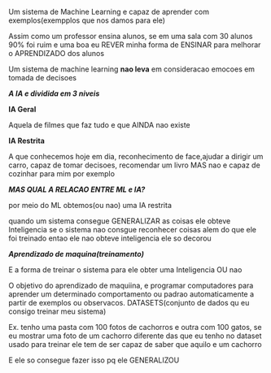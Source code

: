 Um sistema de Machine Learning e capaz de aprender com exemplos(exempplos que nos damos para ele)

Assim como um professor ensina alunos, se em uma sala com 30 alunos 90% foi ruim e uma boa eu REVER minha forma de ENSINAR para melhorar o APRENDIZADO dos alunos

Um sistema de machine learning **nao leva** em consideracao emocoes em tomada de decisoes
    
***A IA e dividida em 3 niveis***

**IA Geral**

Aquela de filmes que faz tudo e que AINDA nao existe

**IA Restrita**

A que conhecemos hoje em dia, reconhecimento de face,ajudar a dirigir um carro, capaz de tomar decisoes, recomendar um livro MAS nao e capaz de cozinhar para mim por exemplo

***MAS QUAL A RELACAO ENTRE ML e IA?***

por meio do ML obtemos(ou nao) uma IA restrita

quando um sistema consegue GENERALIZAR as coisas ele obteve Inteligencia
se o sistema nao consgue reconhecer coisas alem do que ele foi treinado entao ele nao obteve inteligencia ele so decorou

***Aprendizado de maquina(treinamento)***

E a forma de treinar o sistema para ele obter uma Inteligencia OU nao

O objetivo do aprendizado de maquiina, e programar computadores para aprender um determinado comportamento ou padrao automaticamente a partir de exemplos ou observacos. DATASETS(conjunto de dados qu eu consigo treinar meu sistema)

Ex. tenho uma pasta com 100 fotos de cachorros e outra com 100 gatos, se eu mostrar uma foto de um cachorro diferente das que eu tenho no dataset usado para treinar ele tem de ser capaz de saber que aquilo e um cachorro

E ele so consegue fazer isso pq ele GENERALIZOU



